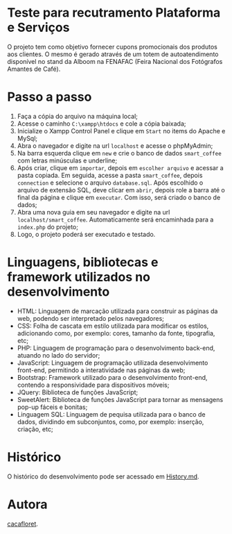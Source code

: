 # Teste para recutramento Plataforma e Serviços

O projeto tem como objetivo fornecer cupons promocionais dos produtos aos clientes. O mesmo é gerado através de um totem de autoatendimento disponível no stand da Alboom na FENAFAC (Feira Nacional dos Fotógrafos Amantes de Café).

# Passo a passo

1. Faça a cópia do arquivo na máquina local; 
2. Acesse o caminho ```C:\xampp\htdocs``` e cole a cópia baixada;
3. Inicialize o Xampp Control Panel e clique  em ```Start``` no items do Apache e MySql;
4. Abra o navegador e digite na url ```localhost``` e acesse o phpMyAdmin;
5. Na barra esquerda clique em ```new``` e crie o banco de dados ```smart_coffee``` com letras minúsculas e underline;
6. Após criar, clique em ```importar```, depois em ```escolher arquivo``` e acessar a pasta copiada. Em seguida, acesse a pasta ```smart_coffee```, depois ```connection``` e selecione o arquivo ```database.sql```. Após escolhido o arquivo de extensão SQL, deve clicar em ```abrir```, depois role a barra até o final da página e clique em ```executar```. Com isso, será criado o banco de dados;
7. Abra uma nova guia em seu navegador e digite na url ```localhost/smart_coffee```. Automaticamente será encaminhada para a ```index.php``` do projeto;
8. Logo, o projeto poderá ser executado e testado. 

# Linguagens, bibliotecas e framework utilizados no desenvolvimento

- HTML: Linguagem de marcação utilizada para construir as páginas da web, podendo ser interpretado pelos navegadores;
- CSS: Folha de cascata em estilo utilizada para modificar os estilos, adicionando como, por exemplo: cores, tamanho da fonte, tipografia, etc;
- PHP: Linguagem de programação para o desenvolvimento back-end, atuando no lado do servidor;
- JavaScript: Linguagem de programação utilizada desenvolvimento front-end, permitindo a interatividade nas páginas da web;
- Bootstrap: Framework utilizado para o desenvolvimento front-end, contendo a responsividade para dispositivos móveis;
- JQuery: Biblioteca de funções JavaScript;
- SweetAlert: Biblioteca de funções JavaScript para tornar as mensagens pop-up fáceis e bonitas;
- Linguagem SQL: Linguagem de pequisa utilizada para o banco de dados, dividindo em subconjuntos, como, por exemplo: inserção, criação, etc;

# Histórico

O histórico do desenvolvimento pode ser acessado em [History.md](HISTORY.md).

# Autora

[cacafloret](https://github.com/cacafloret).
